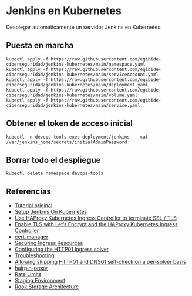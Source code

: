 # Jenkins en Kubernetes

Desplegar automáticamente un servidor Jenkins en Kubernetes.

## Puesta en marcha

```
kubectl apply -f https://raw.githubusercontent.com/egibide-ciberseguridad/jenkins-kubernetes/main/namespace.yaml
kubectl apply -f https://raw.githubusercontent.com/egibide-ciberseguridad/jenkins-kubernetes/main/serviceAccount.yaml
kubectl apply -f https://raw.githubusercontent.com/egibide-ciberseguridad/jenkins-kubernetes/main/deployment.yaml
kubectl apply -f https://raw.githubusercontent.com/egibide-ciberseguridad/jenkins-kubernetes/main/volume.yaml
kubectl apply -f https://raw.githubusercontent.com/egibide-ciberseguridad/jenkins-kubernetes/main/service.yaml
```

## Obtener el token de acceso inicial

```
kubectl -n devops-tools exec deployment/jenkins -- cat /var/jenkins_home/secrets/initialAdminPassword
```

## Borrar todo el despliegue

```
kubectl delete namespace devops-tools
```

## Referencias

- [Tutorial original](https://devopscube.com/setup-jenkins-on-kubernetes-cluster/)
- [Setup Jenkins On Kubernetes](https://www.jenkins.io/doc/book/installing/kubernetes/)
- [Use HAProxy Kubernetes Ingress Controller to terminate SSL / TLS](https://www.haproxy.com/documentation/kubernetes/latest/usage/terminate-ssl/)
- [Enable TLS with Let’s Encrypt and the HAProxy Kubernetes Ingress Controller](https://www.haproxy.com/blog/enable-tls-with-lets-encrypt-and-the-haproxy-kubernetes-ingress-controller/)
- [cert-manager](https://github.com/cert-manager/cert-manager)
- [Securing Ingress Resources](https://cert-manager.io/docs/usage/ingress/)
- [Configuring the HTTP01 Ingress solver](https://cert-manager.io/docs/configuration/acme/http01/#configuring-the-http01-ingress-solver)
- [Troubleshooting](https://cert-manager.io/docs/troubleshooting/)
- [Allowing skipping HTTP01 and DNS01 self-check on a per-solver basis](https://github.com/cert-manager/cert-manager/issues/1292)
- [hairpin-proxy](https://github.com/compumike/hairpin-proxy)
- [Rate Limits](https://letsencrypt.org/docs/rate-limits/)
- [Staging Environment](https://letsencrypt.org/docs/staging-environment/)
- [Rook Storage Architecture](https://rook.io/docs/rook/latest-release/Getting-Started/storage-architecture/)
